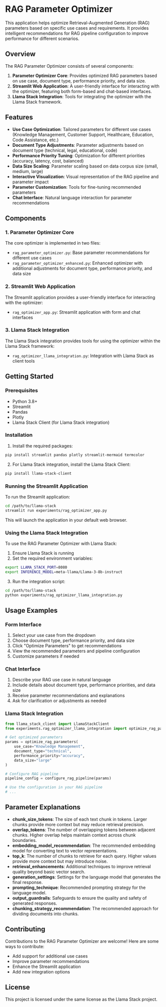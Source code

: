 # RAG Parameter Optimizer

This application helps optimize Retrieval-Augmented Generation (RAG) parameters based on specific use cases and requirements. It provides intelligent recommendations for RAG pipeline configuration to improve performance for different scenarios.

## Overview

The RAG Parameter Optimizer consists of several components:

1. **Parameter Optimizer Core**: Provides optimized RAG parameters based on use case, document type, performance priority, and data size.
2. **Streamlit Web Application**: A user-friendly interface for interacting with the optimizer, featuring both form-based and chat-based interfaces.
3. **Llama Stack Integration**: Tools for integrating the optimizer with the Llama Stack framework.

## Features

- **Use Case Optimization**: Tailored parameters for different use cases (Knowledge Management, Customer Support, Healthcare, Education, Code Assistance, etc.)
- **Document Type Adjustments**: Parameter adjustments based on document type (technical, legal, educational, code)
- **Performance Priority Tuning**: Optimization for different priorities (accuracy, latency, cost, balanced)
- **Data Size Scaling**: Parameter scaling based on data corpus size (small, medium, large)
- **Interactive Visualization**: Visual representation of the RAG pipeline and parameter impact
- **Parameter Customization**: Tools for fine-tuning recommended parameters
- **Chat Interface**: Natural language interaction for parameter recommendations

## Components

### 1. Parameter Optimizer Core

The core optimizer is implemented in two files:

- `rag_parameter_optimizer.py`: Base parameter recommendations for different use cases
- `rag_parameter_optimizer_enhanced.py`: Enhanced optimizer with additional adjustments for document type, performance priority, and data size

### 2. Streamlit Web Application

The Streamlit application provides a user-friendly interface for interacting with the optimizer:

- `rag_optimizer_app.py`: Streamlit application with form and chat interfaces

### 3. Llama Stack Integration

The Llama Stack integration provides tools for using the optimizer within the Llama Stack framework:

- `rag_optimizer_llama_integration.py`: Integration with Llama Stack as client tools

## Getting Started

### Prerequisites

- Python 3.8+
- Streamlit
- Pandas
- Plotly
- Llama Stack Client (for Llama Stack integration)

### Installation

1. Install the required packages:

```bash
pip install streamlit pandas plotly streamlit-mermaid termcolor
```

2. For Llama Stack integration, install the Llama Stack Client:

```bash
pip install llama-stack-client
```

### Running the Streamlit Application

To run the Streamlit application:

```bash
cd /path/to/llama-stack
streamlit run experiments/rag_optimizer_app.py
```

This will launch the application in your default web browser.

### Using the Llama Stack Integration

To use the RAG Parameter Optimizer with Llama Stack:

1. Ensure Llama Stack is running
2. Set the required environment variables:

```bash
export LLAMA_STACK_PORT=8080
export INFERENCE_MODEL=meta-llama/Llama-3-8b-instruct
```

3. Run the integration script:

```bash
cd /path/to/llama-stack
python experiments/rag_optimizer_llama_integration.py
```

## Usage Examples

### Form Interface

1. Select your use case from the dropdown
2. Choose document type, performance priority, and data size
3. Click "Optimize Parameters" to get recommendations
4. View the recommended parameters and pipeline configuration
5. Customize parameters if needed

### Chat Interface

1. Describe your RAG use case in natural language
2. Include details about document type, performance priorities, and data size
3. Receive parameter recommendations and explanations
4. Ask for clarification or adjustments as needed

### Llama Stack Integration

```python
from llama_stack_client import LlamaStackClient
from experiments.rag_optimizer_llama_integration import optimize_rag_parameters, configure_rag_pipeline

# Get optimized parameters
params = optimize_rag_parameters(
    use_case="Knowledge Management",
    document_type="technical",
    performance_priority="accuracy",
    data_size="large"
)

# Configure RAG pipeline
pipeline_config = configure_rag_pipeline(params)

# Use the configuration in your RAG pipeline
# ...
```

## Parameter Explanations

- **chunk_size_tokens**: The size of each text chunk in tokens. Larger chunks provide more context but may reduce retrieval precision.
- **overlap_tokens**: The number of overlapping tokens between adjacent chunks. Higher overlap helps maintain context across chunk boundaries.
- **embedding_model_recommendation**: The recommended embedding model for converting text to vector representations.
- **top_k**: The number of chunks to retrieve for each query. Higher values provide more context but may introduce noise.
- **retrieval_enhancements**: Additional techniques to improve retrieval quality beyond basic vector search.
- **generation_settings**: Settings for the language model that generates the final response.
- **prompting_technique**: Recommended prompting strategy for the language model.
- **output_guardrails**: Safeguards to ensure the quality and safety of generated responses.
- **chunking_strategy_recommendation**: The recommended approach for dividing documents into chunks.

## Contributing

Contributions to the RAG Parameter Optimizer are welcome! Here are some ways to contribute:

- Add support for additional use cases
- Improve parameter recommendations
- Enhance the Streamlit application
- Add new integration options

## License

This project is licensed under the same license as the Llama Stack project.
